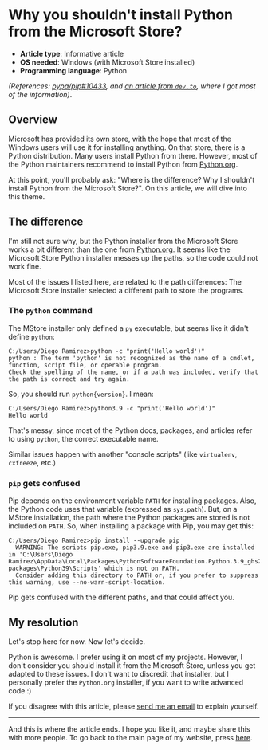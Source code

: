# Why you shouldn't install Python from the Microsoft Store?

- **Article type**: Informative article
- **OS needed**: Windows (with Microsoft Store installed)
- **Programming language**: Python

_(References: [pypa/pip#10433](https://github.com/pypa/pip/issues/10433),_
_and [an article from `dev.to`](https://dev.to/naruaika/why-i-didn-t-install-python-from-the-microsoft-store-5cbd), where I got most of the information)_.

## Overview

Microsoft has provided its own store, with the hope that most of the Windows users will use it for installing anything. On that store, there is
a Python distribution. Many users install Python from there. However, most of the Python maintainers recommend to install Python from [Python.org](https://python.org).

At this point, you'll probably ask: "Where is the difference? Why I shouldn't install Python from the Microsoft Store?". On this article, we will dive into this
theme.

## The difference

I'm still not sure why, but the Python installer from the Microsoft Store works a bit different than the one from [Python.org](https://python.org/downloads). It seems like
the Microsoft Store Python installer messes up the paths, so the code could not work fine.

Most of the issues I listed here, are related to the path differences: The Microsoft Store installer selected a different path to store the programs.

### The `python` command

The MStore installer only defined a `py` executable, but seems like it didn't define `python`:

```
C:/Users/Diego Ramirez>python -c "print('Hello world')"
python : The term 'python' is not recognized as the name of a cmdlet, function, script file, or operable program.
Check the spelling of the name, or if a path was included, verify that the path is correct and try again.
```

So, you should run `python{version}`. I mean:

```
C:/Users/Diego Ramirez>python3.9 -c "print('Hello world')"
Hello world
```

That's messy, since most of the Python docs, packages, and articles refer to using `python`, the correct executable name.

Similar issues happen with another "console scripts" (like `virtualenv`, `cxfreeze`, etc.)

### `pip` gets confused

Pip depends on the environment variable `PATH` for installing packages. Also, the Python code uses that variable (expressed as `sys.path`). But, on a MStore
installation, the path where the Python packages are stored is not included on `PATH`. So, when installing a package with Pip, you may get this:

```
C:/Users/Diego Ramirez>pip install --upgrade pip
  WARNING: The scripts pip.exe, pip3.9.exe and pip3.exe are installed in 'C:\Users\Diego Ramirez\AppData\Local\Packages\PythonSoftwareFoundation.Python.3.9_ghs2n6kfpa4p0\LocalCache\local-packages\Python39\Scripts' which is not on PATH.
  Consider adding this directory to PATH or, if you prefer to suppress this warning, use --no-warn-script-location.
```

Pip gets confused with the different paths, and that could affect you.

## My resolution

Let's stop here for now. Now let's decide.

Python is awesome. I prefer using it on most of my projects. However, I don't consider you should install it from the Microsoft Store, unless you get adapted to these
issues. I don't want to discredit that installer, but I personally prefer the `Python.org` installer, if you want to write advanced code :)

If you disagree with this article, please [send me an email](mailto:dr01191115@gmail.com) to explain yourself.

----

And this is where the article ends. I hope you like it, and maybe share this with more people. To go back to the main page of my
website, press [here](http://DiddiLeija.github.io).
